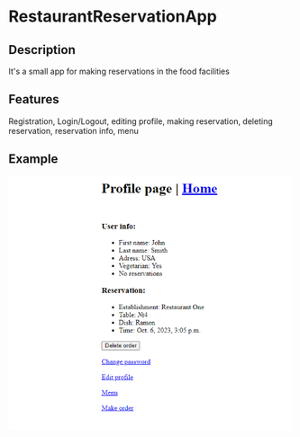 # RestaurantReservationApp
## Description
It's a small app for making reservations in the food facilities
## Features
Registration, Login/Logout, editing profile, making reservation, deleting reservation, reservation info, menu

## Example
![example](example.png)